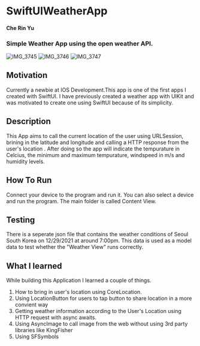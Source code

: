 # SwiftUIWeatherApp
#### Che Rin Yu 
### Simple Weather App using the open weather API. 

![IMG_3745](https://user-images.githubusercontent.com/66363530/147659161-2cc831ff-a125-44cf-8184-13d21678fff1.PNG=250x250)
![IMG_3746](https://user-images.githubusercontent.com/66363530/147659169-d35d63f6-38f2-4728-a75a-c4466c00b62a.PNG=250x250)
![IMG_3747](https://user-images.githubusercontent.com/66363530/147659175-49dc5f3a-dd3c-43d1-aeca-29f37ad3ba0c.PNG=250x250)


## Motivation 
Currently a newbie at IOS Development.This app is one of the first apps I created with SwiftUI. I have previously created a weather app with UIKit and was motivated to create one using SwiftUI because of its simplicity. 

## Description 
This App aims to call the current location of the user using URLSession, brining in the latitude and longitude and calling a HTTP response from the user's location . After doing so the app will indicate the tempurature in Celcius, the minimum and maximum tempurature, windspeed in m/s and humidity levels. 

## How To Run 
Connect your device to the program and run it. 
You can also select a device and run the program. The main folder is called Content View. 

## Testing 
There is a seperate json file that contains the weather conditions of Seoul South Korea on 12/29/2021 at around 7:00pm. This data is used as a model data to test  whether the "Weather View" runs correctly. 

## What I learned 
While building this Application I learned a couple of things. 
1. How to bring in user's location using CoreLocation.
2. Using LocationButton for users to tap button to share location in a more convient way
3. Getting weather information according to the User's Location using HTTP request with async awaits.  
4. Using AsyncImage to call image from the web without using 3rd party libraries like KingFisher 
5. Using SFSymbols 


